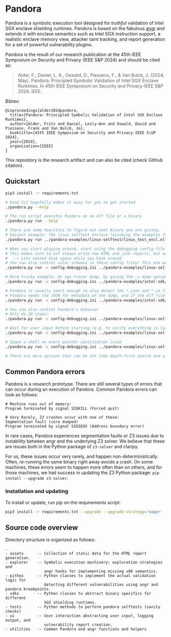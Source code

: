 # Pandora

Pandora is a symbolic execution tool designed for *truthful* validation of Intel SGX enclave shielding runtimes. Pandora is based on the fabulous [angr](https://angr.io/) and extends it with enclave semantics such as Intel SGX instruction support, a realistic enclave memory view, attacker taint tracking, and report generation for a set of powerful vulnerability plugins.

Pandora is the result of our research publication at the 45th IEEE Symposium on Security and Privacy (IEEE S&P 2024) and should be cited as:


> Alder, F., Daniel, L. A., Oswald, D., Piessens, F., & Van Bulck, J. (2024, May). Pandora: Principled Symbolic Validation of Intel SGX Enclave Runtimes. In 45th IEEE Symposium on Security and Privacy-IEEE S&P 2024. IEEE.


Bibtex:

```
@inproceedings{alder2024pandora,
  title={Pandora: Principled Symbolic Validation of Intel SGX Enclave Runtimes},
  author={Alder, Fritz and Daniel, Lesly-Ann and Oswald, David and Piessens, Frank and Van Bulck, Jo},
  booktitle={45th IEEE Symposium on Security and Privacy-IEEE S\&P 2024},
  year={2024},
  organization={IEEE}
}
```

This repository is the research artifact and can also be cited (check GitHub citation).

## Quickstart

```bash
pip3 install -r requirements.txt

# Good CLI hopefully makes it easy for you to get started
./pandora.py --help

# The run script executes Pandora on an elf file or a binary
./pandora.py run --help

# There are some heuritics to figure out what binary you are giving. 
# Easiest example: The linux selftest enclave (assuming the examples folder exists):
./pandora.py run ../pandora-examples/linux-selftest/linux_test_encl.elf

# When you start playing around, start using the debugging config file
# This makes sure to not always write new HTML and json reports, but overwrites old reports
#  --> Less wasted disk space while you hack around
# You can also control color schemes in these config files! This one works well for our dark modes.
./pandora.py run -c config-debugging.ini ../pandora-examples/linux-selftest/linux_test_encl.elf

# More tricky example: An sgx-tracer dump, by giving the -s dump option:
./pandora.py run -c config-debugging.ini ../pandora-examples/intel-sdk/bin-and-sgxtrace/sgx_2.19.enclave.dump -s dump

# Pandora is usually smart enough to also detect the *.json and *.so files of the same name. If not, pass them explicitly
# Pandora needs the JSON for metadata of the dump, and if the elf file exists, can re-use its symbols to generate a backtrace
./pandora.py run -c config-debugging.ini ../pandora-examples/intel-sdk/bin-and-sgxtrace/sgx_2.19.enclave.dump -s dump --sdk-json-file=../pandora-examples/intel-sdk/bin-and-sgxtrace/sgx_2.19.enclave.json --sdk-elf-file=../pandora-examples/intel-sdk/bin-and-sgxtrace/sgx_2.19.enclave.so

# You can also control Pandora's behavior
# Only do 20 steps:
./pandora.py run -c config-debugging.ini ../pandora-examples/linux-selftest/linux_test_encl.elf -n 20

# Wait for user input before starting (e.g. to verify everything is loaded correctly)
./pandora.py run -c config-debugging.ini ../pandora-examples/linux-selftest/linux_test_encl.elf -a start=break

# Spawn a shell on every pointer sanitization issue
./pandora.py run -c config-debugging.ini ../pandora-examples/linux-selftest/linux_test_encl.elf -a ptr=shell

# There are more options that can be set like depth-first search and allowing enclave reentries. Check the help how to do that.
```

<!-- 
To get started quickly, we provide a Docker container:

```bash
# Load the Docker container pandora:artifact
docker load < ./pandora.docker

# Enter this Docker container and mount the folder
docker run -it -v ./:/pandora pandora:artifact

``` -->



## Common Pandora errors

Pandora is a research prototype. There are still several types of errors that can occur during an execution of Pandora. Common Pandora errors can look as follows:

```
# Machine runs out of memory:
Program terminated by signal SIGKILL (Forced quit)

# Very Rarely, Z3 crashes occur with one of these:
Segmentation fault (core dumped)
Program terminated by signal SIGSEGV (Address boundary error)
```

In rare cases, Pandora experiences segmentation faults or Z3 issues due to instability between angr and the underlying Z3 solver. We believe that these are issues both in the Python package of `z3-solver` and claripy. 

For us, these issues occur very rarely, and happen non-deterministically. Often, re-running the same binary right away avoids a crash. On some machines, these errors seem to happen more often than on others, and for those machines, we had success in updating the Z3 Python package: `pip install --upgrade z3-solver`.

### Installation and updating

To install or update, run pip on the requirements script:

```bash
pip3 install -r requirements.txt --upgrade --upgrade-strategy='eager'
```


## Source code overview

Directory structure is organized as follows:

```
.
- assets      -- Collection of static data for the HTML report generation.
- explorer    -- Symbolic execution machinery: exploration strategies and
                 angr hooks for implementing missing x86 semantics.
- pithos      -- Python classes to implement the actual validation logic for
                 detecting different vulnerabilities using angr and pandora breakpoints.
- sdks        -- Python classes to abstract binary specifics for different
                 SGX shielding runtimes.
- tests       -- Python methods to perform pandora selftests (sanity checks)
- ui          -- User interaction abstracting user input, logging output, and
                 vulnerability report creation.
- utilities   -- Common Pandora and angr functions and helpers
```
